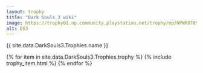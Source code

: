 ```yaml
---
layout: trophy
title: "Dark Souls 3 wiki"
image: https://trophy01.np.community.playstation.net/trophy/np/NPWR07897_00_00B1B88693A993473272413EDB83CC197E895B34D1/E1FA01E8C2DBAAEC2AF046BDE73D6E35DAA36DBA.PNG
alt: DS3
---
```


<tr><td colspan="4"><p>{{ site.data.DarkSouls3.Trophies.name }}</p></td></tr>

{% for item in site.data.DarkSouls3.Trophies.trophy %}
{% include trophy_item.html %}
{% endfor %}
